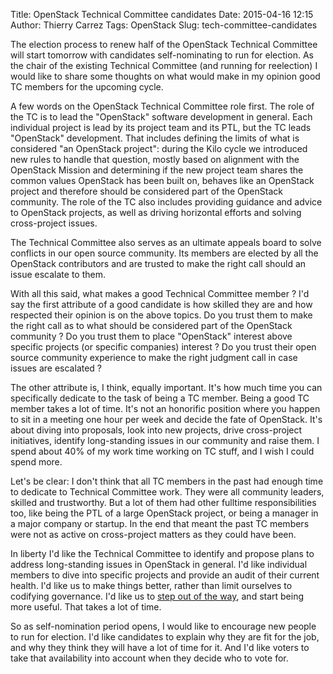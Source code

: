 Title: OpenStack Technical Committee candidates
Date: 2015-04-16 12:15
Author: Thierry Carrez
Tags: OpenStack
Slug: tech-committee-candidates

The election process to renew half of the OpenStack Technical Committee will
start tomorrow with candidates self-nominating to run for election. As the
chair of the existing Technical Committee (and running for reelection) I would
like to share some thoughts on what would make in my opinion good TC members
for the upcoming cycle.

A few words on the OpenStack Technical Committee role first. The role of the
TC is to lead the "OpenStack" software development in general. Each individual
project is lead by its project team and its PTL, but the TC leads "OpenStack"
development. That includes defining the limits of what is considered "an
OpenStack project": during the Kilo cycle we introduced new rules to handle
that question, mostly based on alignment with the OpenStack Mission and
determining if the new project team shares the common values OpenStack has been
built on, behaves like an OpenStack project and therefore should be considered
part of the OpenStack community. The role of the TC also includes providing
guidance and advice to OpenStack projects, as well as driving horizontal
efforts and solving cross-project issues.

The Technical Committee also serves as an ultimate appeals board to solve
conflicts in our open source community. Its members are elected by all the
OpenStack contributors and are trusted to make the right call should an issue
escalate to them.

With all this said, what makes a good Technical Committee member ? I'd say
the first attribute of a good candidate is how skilled they are and how
respected their opinion is on the above topics. Do you trust them to make the
right call as to what should be considered part of the OpenStack community ?
Do you trust them to place "OpenStack" interest above specific projects (or
specific companies) interest ? Do you trust their open source community
experience to make the right judgment call in case issues are escalated ?

The other attribute is, I think, equally important. It's how much time you can
specifically dedicate to the task of being a TC member. Being a good TC member
takes a lot of time. It's not an honorific position where you happen to sit
in a meeting one hour per week and decide the fate of OpenStack. It's about
diving into proposals, look into new projects, drive cross-project initiatives,
identify long-standing issues in our community and raise them. I spend about
40% of my work time working on TC stuff, and I wish I could spend more.

Let's be clear: I don't think that all TC members in the past had enough time
to dedicate to Technical Committee work. They were all community leaders,
skilled and trustworthy. But a lot of them had other fulltime responsibilities
too, like being the PTL of a large OpenStack project, or being a manager in
a major company or startup. In the end that meant the past TC members were
not as active on cross-project matters as they could have been.

In liberty I'd like the Technical Committee to identify and propose plans
to address long-standing issues in OpenStack in general. I'd like individual
members to dive into specific projects and provide an audit of their current
health. I'd like us to make things better, rather than limit ourselves to
codifying governance. I'd like us to
[step out of the way](http://ttx.re/stepping-out-of-the-way.html),
and start being more useful. That takes a lot of time.

So as self-nomination period opens, I would like to encourage new people to
run for election. I'd like candidates to explain why they are fit for the job,
and why they think they will have a lot of time for it. And I'd like voters to
take that availability into account when they decide who to vote for.
